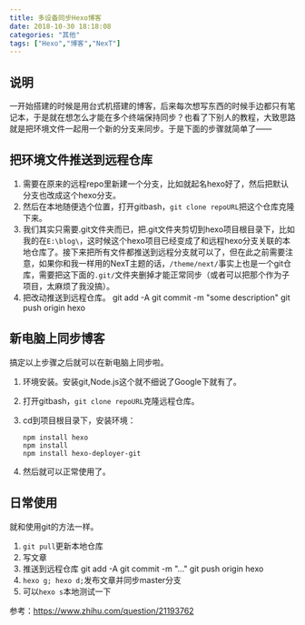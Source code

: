 ```yaml
---
title: 多设备同步Hexo博客
date: 2018-10-30 18:18:08
categories: "其他"
tags: ["Hexo","博客","NexT"]
---
```

## 说明 ##
一开始搭建的时候是用台式机搭建的博客，后来每次想写东西的时候手边都只有笔记本，于是就在想怎么才能在多个终端保持同步？也看了下别人的教程，大致思路就是把环境文件一起用一个新的分支来同步。于是下面的步骤就简单了——

## 把环境文件推送到远程仓库 ##
1. 需要在原来的远程repo里新建一个分支，比如就起名hexo好了，然后把默认分支也改成这个hexo分支。
2. 然后在本地随便选个位置，打开gitbash，```git clone repoURL```把这个仓库克隆下来。
3. 我们其实只需要.git文件夹而已，把.git文件夹剪切到hexo项目根目录下，比如我的在```E:\blog\```，这时候这个hexo项目已经变成了和远程hexo分支关联的本地仓库了。接下来把所有文件都推送到远程分支就可以了，但在此之前需要注意，如果你和我一样用的NexT主题的话，```/theme/next/```事实上也是一个git仓库，需要把这下面的```.git/```文件夹删掉才能正常同步（或者可以把那个作为子项目，太麻烦了我没搞）。
4. 把改动推送到远程仓库。
       git add -A
       git commit -m "some description"
       git push origin hexo

## 新电脑上同步博客 ##
搞定以上步骤之后就可以在新电脑上同步啦。
1. 环境安装。安装git,Node.js这个就不细说了Google下就有了。
2. 打开gitbash，```git clone repoURL```克隆远程仓库。
3. cd到项目根目录下，安装环境：

       npm install hexo
       npm install
       npm install hexo-deployer-git

4. 然后就可以正常使用了。

## 日常使用 ##
就和使用git的方法一样。
1. ```git pull```更新本地仓库
2. 写文章
3. 推送到远程仓库
       git add -A
       git commit -m "..."
       git push origin hexo
4. ```hexo g; hexo d;```发布文章并同步master分支
5. 可以```hexo s```本地测试一下


参考：https://www.zhihu.com/question/21193762
